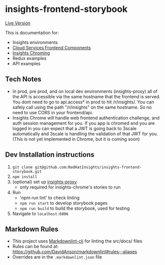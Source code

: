 # insights-frontend-storybook

[Live Version](https://cloud.redhat.com/docs/storybook)

This is documentation for:

- Insights environments
- [Cloud Services Frontend Components](https://github.com/RedHatInsights/frontend-components)
- [Insights Chroming](https://github.com/RedHatInsights/insights-chrome)
- Redux examples
- API examples

## Tech Notes

- In prod, pre prod, and on local dev environments (insights-proxy) all of the API is accessible via the same hostname that the frontend is served. You dont need to go to api.access* in prod to hit /r/insights/. You can safely call using the path "/r/insights" on the same hostname. So no need to use CORS in your frontend/api.
- Insights Chrome will handle web frontend authentication challenge, and auth session management for you. If you app is chromed and you are logged in you can expect that a JWT is going back to 3scale automatically and 3scale is handling the validation of that JWT for you. (This is not yet implemented in Chrome, but it is coming soon)

## Dev Installation instructions

1. `git clone git@github.com:RedHatInsights/insights-frontend-storybook.git`
2. `npm install`
3. (optional) set up [insights-proxy](https://github.com/RedHatInsights/insights-proxy)
    - only required for insights-chrome's stories to run
4. Run
    - 'npm run lint' to check linting
    - `npm run start` to develop storybook pages
    - `npm run build` to build the storybook, used for testing
5. Navigate to `localhost:6006`

## Markdown Rules

- This project uses [Markdownlint-cli](https://github.com/igorshubovych/markdownlint-cli) for linting the src/docs/ files
- Rules can be found at: https://github.com/DavidAnson/markdownlint#rules--aliases
- Overrides are in the `.markdownlint.json` file
